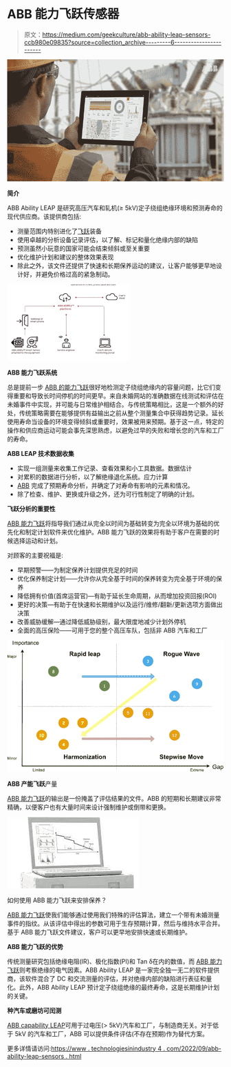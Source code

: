 # ABB 能力飞跃传感器

> 原文：<https://medium.com/geekculture/abb-ability-leap-sensors-ccb980e09835?source=collection_archive---------6----------------------->

![](img/e0818cc37e5abea96a2732b389d8809f.png)

**简介**

ABB Ability LEAP 是研究高压汽车和轧机(≥ 5kV)定子绕组绝缘环境和预测寿命的现代供应商。该提供商包括:

*   测量范围内特别进化了[飞跃](https://www.technologiesinindustry4.com/2021/05/industry-4-0-abb-ability-iot-sensor-for-bearings.html)装备
*   使用卓越的分析设备记录评估，以了解、标记和量化绝缘内部的缺陷
*   预测虽然小玩意的国家可能会结束倾斜或至关重要
*   优化维护计划和建议的整体效果表现
*   除此之外，该文件还提供了快速和长期保养运动的建议，让客户能够更早地设计好，并避免价格过高的紧急制动。

![](img/4f1805a8c29ec4d2966fb6d753d1bb6e.png)

**ABB 能力飞跃系统**

总是提前一步 [ABB 的能力飞跃](https://www.technologiesinindustry4.com/2021/05/industry-4-0-abb-ability-iot-sensor-for-bearings.html)很好地检测定子绕组绝缘内的容量问题，比它们变得重要和导致长时间停机的时间更早。来自未婚网站的准确数据在线测试和评估在未婚事件中实现，并可能与日常维护相结合。与传统策略相比，这是一个额外的好处，传统策略需要在能够提供有益输出之前从整个测量集合中获得趋势记录。延长使用寿命当设备的环境变得倾斜或重要时，效果被用来预期。基于这一点，特定的操作和供应商运动可能会事先深思熟虑，以避免过早的失败和增长您的汽车和工厂的寿命。

**ABB LEAP 技术数据收集**

*   实现一组测量来收集工作记录、查看效果和小工具数据。数据估计
*   对累积的数据进行分析，以了解绝缘退化系统。应力计算
*   [ABB](https://www.technologiesinindustry4.com/2021/05/industry-4-0-abb-ability-iot-sensor-for-bearings.html) 完成了预期寿命分析，并确定了对寿命有影响的元素和情况。
*   除了检查、维护、更换或升级之外，还为可行性制定了明确的计划。

**飞跃分析的重要性**

[ABB 能力飞跃](https://www.technologiesinindustry4.com/2021/05/industry-4-0-abb-ability-iot-sensor-for-bearings.html)将指导我们通过从完全以时间为基础转变为完全以环境为基础的优先化和制定计划软件来优化维护。ABB 能力飞跃的效果将有助于客户在需要的时候选择运动和计划。

对顾客的主要祝福是:

*   早期预警——为制定保养计划提供充足的时间
*   优化保养制定计划——允许你从完全基于时间的保养转变为完全基于环境的保养
*   降低拥有价值(首席运营官)—有助于延长生命周期，从而增加投资回报(ROI)
*   更好的决策—有助于在快速和长期维护以及运行/维修/翻新/更新选项方面做出决策
*   改善威胁缓解—通过降低威胁级别，最大限度地减少计划外停机
*   全面的高压保险——可用于您的整个高压车队，包括非 ABB 汽车和工厂

![](img/4afcc0e740da788a53a1da5e6743a10b.png)

**ABB 产能飞跃**产量

[ABB 能力飞跃](https://www.technologiesinindustry4.com/2021/05/industry-4-0-abb-ability-iot-sensor-for-bearings.html)的输出是一份掩盖了评估结果的文件。ABB 的短期和长期建议非常精确，以便客户也有大量时间来设计强制维护或倒带和更换。

![](img/4da99c55e3763e938346c07dfb280ed9.png)

如何使用 ABB 能力飞跃来安排保养？

[ABB 能力飞跃](https://www.technologiesinindustry4.com/2021/05/industry-4-0-abb-ability-iot-sensor-for-bearings.html)使我们能够通过使用我们特殊的评估算法，建立一个带有未婚测量事件的指纹。从该评估中得出的参数可用于生存预期计算，然后与维持水平合并。基于 ABB 能力飞跃文件建议，客户可以更早地安排快速或长期维护。

**ABB 能力飞跃的优势**

传统测量研究包括绝缘电阻(IR)、极化指数(PI)和 Tan δ在内的数值，而 [ABB 能力飞跃](https://www.technologiesinindustry4.com/2021/05/industry-4-0-abb-ability-iot-sensor-for-bearings.html)则考察绝缘的电气因素。ABB Ability LEAP 是一家完全独一无二的软件提供商，该软件混合了 DC 和交流测量的评估，并对绝缘内部的缺陷进行表征和量化。此外，ABB Ability LEAP 预计定子绕组绝缘的最终寿命，这是长期维护计划的关键。

**种汽车或磨坊可闰测**

[ABB capability LEAP](https://www.technologiesinindustry4.com/2021/05/industry-4-0-abb-ability-iot-sensor-for-bearings.html)可用于过电压(> 5kV)汽车和工厂，与制造商无关。对于低于 5kV 的汽车和工厂，ABB 可以提供条件评估(不存在预期)作为替代方案。

更多详情请访问:[https://www . technologiesinindustry 4 . com/2022/09/abb-ability-leap-sensors . html](https://www.technologiesinindustry4.com/2022/09/abb-ability-leap-sensors.html)